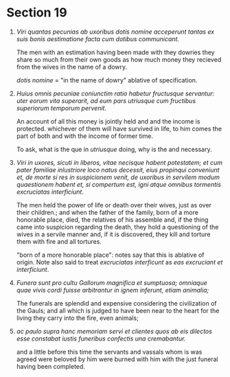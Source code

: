# Section 19

1. *Viri quantas pecunias ab uxoribus dotis nomine acceperunt tantas ex suis
   bonis aestimatione facta cum dotibus communicant.*

   The men with an estimation having been made with they dowries they share so
   much from their own goods as how much money they recieved from the wives in
   the name of a dowry.

   *dotis nomine* = "in the name of dowry" ablative of specification.

2. *Huius omnis pecuniae coniunctim ratio habetur fructusque servantur: uter
   eorum vita superarit, ad eum pars utriusque cum fructibus superiorum temporum
   pervenit.*

   An account of all this money is jointly held and and the income is protected.
   whichever of them will have survived in life, to him comes the part of both
   and with the income of former time.

   To ask, what is the que in *utriusque* doing, why is the and necessary.

3. *Viri in uxores, sicuti in liberos, vitae necisque habent potestatem; et cum
   pater familiae inlustriore loco natus decessit, eius propinqui conveniunt et,
   de morte si res in suspicionem venit, de uxoribus in servilem modum
   quaestionem habent et, si compertum est, igni atque omnibus tormentis
   excruciatas interficiunt.*

   The men held the power of life or death over their wives, just as over their
   children.; and when the father of the family, born of a more honorable
   place, died, the relatives of his assemble and, if the thing came into
   suspicion regarding the death, they hold a questioning of the wives in a
   servile manner and, if it is discovered, they kill and torture them with fire
   and all tortures.

   "born of a more honorable place": notes say that this is ablative of origin.
   Note also said to treat *excruciatas interficunt* as *eas excruciant et
   interficiunt*.

4. *Funera sunt pro cultu Gallorum magnifica et sumptuosa; omniaque quae vivis
   cordi fuisse arbitrantur in ignem inferunt, etiam animalia;*

   The funerals are splendid and expensive considering the civilization of the
   Gauls; and all which is judged to have been near to the heart for the living
   they carry into the fire, even animals;

5. *ac paulo supra hanc memoriam servi et clientes quos ab eis dilectos esse
   constabat iustis funeribus confectis una cremabantur.*

   and a little before this time the servants and vassals whom is was agreed
   were beloved by him were burned with him with the just funeral having been
   completed.

